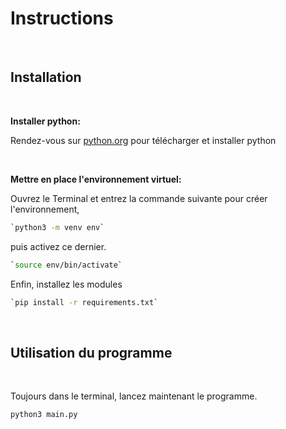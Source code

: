 # Instructions

<br />

## Installation

<br />

**Installer python:**

Rendez-vous sur [python.org](https://www.python.org/downloads/) pour télécharger et installer python

<br />

**Mettre en place l'environnement virtuel:**

Ouvrez le Terminal et entrez la commande suivante pour créer l'environnement,

```bash
`python3 -m venv env`
```

puis activez ce dernier. 

```bash
`source env/bin/activate`
```

Enfin, installez les modules

```bash
`pip install -r requirements.txt`
```

<br />

## Utilisation du programme

<br />

Toujours dans le terminal, lancez maintenant le programme.

```bash
python3 main.py
```
